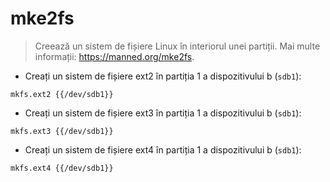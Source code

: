# mke2fs

> Creează un sistem de fișiere Linux în interiorul unei partiții.
> Mai multe informații: <https://manned.org/mke2fs>.

- Creați un sistem de fișiere ext2 în partiția 1 a dispozitivului b (`sdb1`):

`mkfs.ext2 {{/dev/sdb1}}`

- Creați un sistem de fișiere ext3 în partiția 1 a dispozitivului b (`sdb1`):

`mkfs.ext3 {{/dev/sdb1}}`

- Creați un sistem de fișiere ext4 în partiția 1 a dispozitivului b (`sdb1`):

`mkfs.ext4 {{/dev/sdb1}}`
